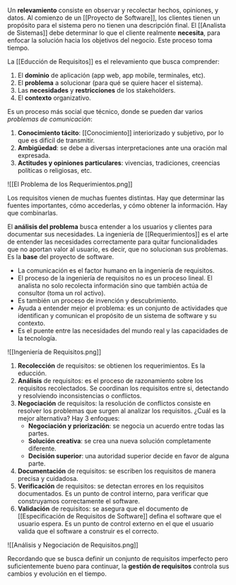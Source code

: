 Un **relevamiento** consiste en observar y recolectar hechos, opiniones, y datos. Al comienzo de un [[Proyecto de Software]], los clientes tienen un propósito para el sistema pero no tienen una descripción final. El [[Analista de Sistemas]] debe determinar lo que el cliente realmente **necesita**, para enfocar la solución hacia los objetivos del negocio. Este proceso toma tiempo.

La [[Educción de Requisitos]] es el relevamiento que busca comprender:

1. El **dominio** de aplicación (app web, app mobile, terminales, etc).
2. El **problema** a solucionar (para qué se quiere hacer el sistema).
3. Las **necesidades** y **restricciones** de los stakeholders.
4. El **contexto** organizativo.

Es un proceso más social que técnico, donde se pueden dar varios _problemas de comunicación_:

1. **Conocimiento tácito**: [[Conocimiento]] interiorizado y subjetivo, por lo que es difícil de transmitir.
2. **Ambigüedad**: se debe a diversas interpretaciones ante una oración mal expresada.
3. **Actitudes y opiniones particulares**: vivencias, tradiciones, creencias políticas o religiosas, etc.

![[El Problema de los Requerimientos.png]]

Los requisitos vienen de muchas fuentes distintas. Hay que determinar las fuentes importantes, cómo accederlas, y cómo obtener la información. Hay que combinarlas.

El **análisis del problema** busca entender a los usuarios y clientes para documentar sus necesidades. La ingeniería de [[Requerimientos]] es el arte de entender las necesidades correctamente para quitar funcionalidades que no aportan valor al usuario, es decir, que no solucionan sus problemas. Es la **base** del proyecto de software.

- La comunicación es el factor humano en la ingeniería de requisitos.
- El proceso de la ingeniería de requisitos no es un proceso lineal. El analista no solo recolecta información sino que también actúa de consultor (toma un rol activo).
- Es también un proceso de invención y descubrimiento.
- Ayuda a entender mejor el problema: es un conjunto de actividades que identifican y comunican el propósito de un sistema de software y su contexto.
- Es el puente entre las necesidades del mundo real y las capacidades de la tecnología.

![[Ingeniería de Requisitos.png]]

1. **Recolección** de requisitos: se obtienen los requerimientos. Es la educción.
2. **Análisis** de requisitos: es el proceso de razonamiento sobre los requisitos recolectados. Se coordinan los requisitos entre si, detectando y resolviendo inconsistencias o conflictos.
3. **Negociación** de requisitos: la resolución de conflictos consiste en resolver los problemas que surgen al analizar los requisitos. ¿Cuál es la mejor alternativa? Hay 3 enfoques:
   - **Negociación y priorización**: se negocia un acuerdo entre todas las partes.
   - **Solución creativa**: se crea una nueva solución completamente diferente.
   - **Decisión superior**: una autoridad superior decide en favor de alguna parte.
4. **Documentación** de requisitos: se escriben los requisitos de manera precisa y cuidadosa.
5. **Verificación** de requisitos: se detectan errores en los requisitos documentados. Es un punto de control interno, para verificar que construyamos correctamente el software.
6. **Validación** de requisitos: se asegura que el documento de [[Especificación de Requisitos de Software]] defina el software que el usuario espera. Es un punto de control externo en el que el usuario valida que el software a construir es el correcto.

![[Análisis y Negociación de Requisitos.png]]

Recordando que se busca definir un conjunto de requisitos imperfecto pero suficientemente bueno para continuar, la **gestión de requisitos** controla sus cambios y evolución en el tiempo.
